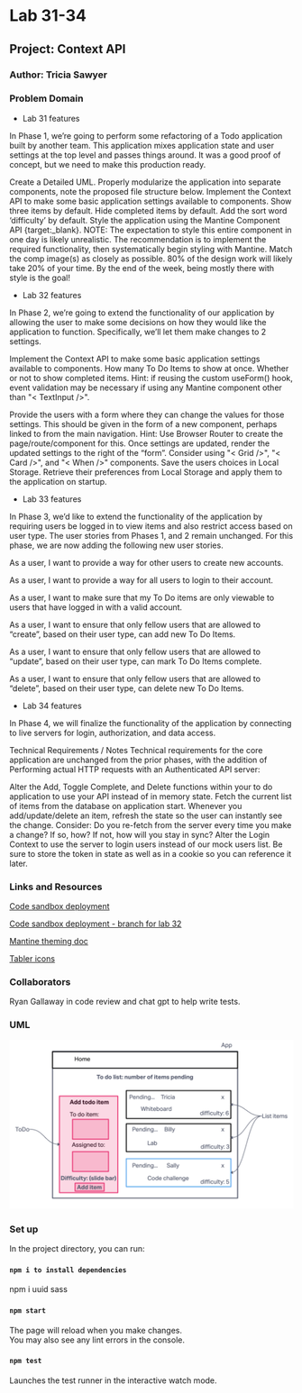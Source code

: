 # Lab 31-34

## Project: Context API

### Author: Tricia Sawyer

### Problem Domain

- Lab 31 features

In Phase 1, we’re going to perform some refactoring of a Todo application built by another team. This application mixes application state and user settings at the top level and passes things around. It was a good proof of concept, but we need to make this production ready.

Create a Detailed UML.
Properly modularize the application into separate components, note the proposed file structure below.
Implement the Context API to make some basic application settings available to components.
Show three items by default.
Hide completed items by default.
Add the sort word ‘difficulty’ by default.
Style the application using the Mantine Component API {target:_blank}.
NOTE: The expectation to style this entire component in one day is likely unrealistic. The recommendation is to implement the required functionality, then systematically begin styling with Mantine. Match the comp image(s) as closely as possible. 80% of the design work will likely take 20% of your time. By the end of the week, being mostly there with style is the goal!

- Lab 32 features

In Phase 2, we’re going to extend the functionality of our application by allowing the user to make some decisions on how they would like the application to function. Specifically, we’ll let them make changes to 2 settings.

Implement the Context API to make some basic application settings available to components.
How many To Do Items to show at once.
Whether or not to show completed items.
Hint: if reusing the custom useForm() hook, event validation may be necessary if using any Mantine component other </br>
than "< TextInput />".

Provide the users with a form where they can change the values for those settings.
This should be given in the form of a new component, perhaps linked to from the main navigation.
Hint: Use Browser Router to create the page/route/component for this.
Once settings are updated, render the updated settings to the right of the “form”. Consider using "< Grid />", "< Card />", and "< When />" components.
Save the users choices in Local Storage.
Retrieve their preferences from Local Storage and apply them to the application on startup.

- Lab 33 features

In Phase 3, we’d like to extend the functionality of the application by requiring users be logged in to view items and also restrict access based on user type. The user stories from Phases 1, and 2 remain unchanged. For this phase, we are now adding the following new user stories.

As a user, I want to provide a way for other users to create new accounts.

As a user, I want to provide a way for all users to login to their account.

As a user, I want to make sure that my To Do items are only viewable to users that have logged in with a valid account.

As a user, I want to ensure that only fellow users that are allowed to “create”, based on their user type, can add new To Do Items.

As a user, I want to ensure that only fellow users that are allowed to “update”, based on their user type, can mark To Do Items complete.

As a user, I want to ensure that only fellow users that are allowed to “delete”, based on their user type, can delete new To Do Items.

- Lab 34 features

In Phase 4, we will finalize the functionality of the application by connecting to live servers for login, authorization, and data access.

Technical Requirements / Notes
Technical requirements for the core application are unchanged from the prior phases, with the addition of Performing actual HTTP requests with an Authenticated API server:

Alter the Add, Toggle Complete, and Delete functions within your to do application to use your API instead of in memory state.
Fetch the current list of items from the database on application start.
Whenever you add/update/delete an item, refresh the state so the user can instantly see the change.
Consider: Do you re-fetch from the server every time you make a change?
If so, how?
If not, how will you stay in sync?
Alter the Login Context to use the server to login users instead of our mock users list.
Be sure to store the token in state as well as in a cookie so you can reference it later.

### Links and Resources

[Code sandbox deployment](https://37pthk-3000.csb.app/)

[Code sandbox deployment - branch for lab 32](https://3zlv3x-3000.csb.app/)

[Mantine theming doc](https://mantine.dev/theming/colors/)

[Tabler icons](https://tabler.io/icons)

### Collaborators

Ryan Gallaway in code review and chat gpt to help write tests.

### UML

![UML](./assets/lab31-UML.png)

### Set up

In the project directory, you can run:

#### `npm i to install dependencies`

npm i uuid sass

#### `npm start`

The page will reload when you make changes.\
You may also see any lint errors in the console.

#### `npm test`

Launches the test runner in the interactive watch mode.
